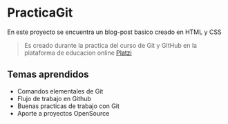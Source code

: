 # PracticaGit
En este proyecto se encuentra un blog-post basico creado en HTML y CSS
>Es creado durante la practica del curso de Git y GItHub en la plataforma de educacion online [Platzi](https://platzi.com/clases/git-github/ "Platzi")

## Temas aprendidos
- Comandos elementales de Git
- Flujo de trabajo en Github
- Buenas practicas de trabajo con Git
- Aporte a proyectos OpenSource

